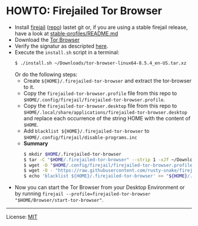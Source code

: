 # HOWTO: Firejailed Tor Browser

  * Install [firejail](https://firejail.wordpress.com/) ([repo](https://github.com/netblue30/firejail)) lastet git or, if you are using a stable firejail release,
    have a look at [stable-profiles/README.md](stable-profiles/README.md)
  * Download the [Tor Browser](https://www.torproject.org/download/)  
  * Verify the signatur as descripted [here](https://support.torproject.org/#how-to-verify-signature).
  * Execute the `install.sh` script in a terminal:
    ```bash
    $ ./install.sh ~/Downloads/tor-browser-linux64-8.5.4_en-US.tar.xz
    ```
    Or do the following steps:
    * Create `${HOME}/.firejailed-tor-browser` and extract the tor-browser to it.
    * Copy the `firejailed-tor-browser.profile` file from this repo to `$HOME/.config/firejail/firejailed-tor-browser.profile`.
    * Copy the `firejailed-tor-browser.desktop` file from this repo to `$HOME/.local/share/applications/firejailed-tor-browser.desktop` and replace each occurrence of the string HOME with the content of `$HOME`.
    * Add `blacklist ${HOME}/.firejailed-tor-browser` to `$HOME/.config/firejail/disable-programs.inc`
    * **Summary**
      ```bash
      $ mkdir $HOME/.firejailed-tor-browser
      $ tar -C "$HOME/.firejailed-tor-browser" --strip 1 -xJf ~/Downloads/tor-browser-linux64-8.5.4_en-US.tar.xz
      $ wget -O "$HOME/.config/firejail/firejailed-tor-browser.profile" "https://raw.githubusercontent.com/rusty-snake/firejailed-tor-browser/master/firejailed-tor-browser.profile"
      $ wget -O - "https://raw.githubusercontent.com/rusty-snake/firejailed-tor-browser/master/firejailed-tor-browser.desktop" | sed "s;HOME;${HOME};g" > "$HOME/.local/share/applications/firejailed-tor-browser.desktop"
      $ echo 'blacklist ${HOME}/.firejailed-tor-browser' >> "${HOME}/.config/firejail/disbale-programs.local"
      ```
  * Now you can start the Tor Browser from your Desktop Environment or by running `firejail --profile=firejailed-tor-browser "$HOME/Browser/start-tor-browser"`.

--------------------

License: [MIT](LICENSE)
